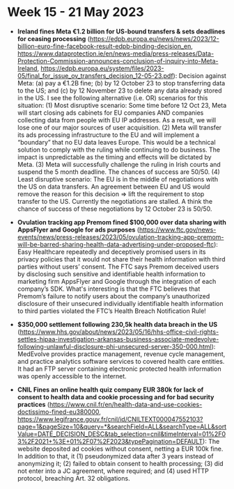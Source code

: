 # Week 15 - 21 May 2023

- **Ireland fines Meta €1.2 billion for US-bound transfers & sets deadlines for ceasing processing** (https://edpb.europa.eu/news/news/2023/12-billion-euro-fine-facebook-result-edpb-binding-decision_en, https://www.dataprotection.ie/en/news-media/press-releases/Data-Protection-Commission-announces-conclusion-of-inquiry-into-Meta-Ireland, https://edpb.europa.eu/system/files/2023-05/final_for_issue_ov_transfers_decision_12-05-23.pdf): Decision against Meta: (a) pay a €1.2B fine; (b) by 12 October 23 to stop transferring data to the US; and (c) by 12 November 23 to delete any data already stored in the US. I see the following alternative (i.e. OR) scenarios for this situation:
(1) Most disruptive scenario: Some time before 12 Oct 23, Meta will start closing ads cabinets for EU companies AND companies collecting data from people with EU IP addresses. As a result, we will lose one of our major sources of user acquisition.
(2) Meta will transfer its ads processing infrastructure to the EU and will implement a “boundary” that no EU data leaves Europe. This would be a technical solution to comply with the ruling while continuing to do business. The impact is unpredictable as the timing and effects will be dictated by Meta.
(3) Meta will successfully challenge the ruling in Irish courts and suspend the 5 month deadline. The chances of success are 50/50.
(4) Least disruptive scenario: The EU is in the middle of negotiations with the US on data transfers. An agreement between EU and US would remove the reason for this decision => lift the requirement to stop transfer to the US. Currently the negotiations are stalled. A think the chance of success of these negotiations by 12 October 23 is 50/50.

- **Ovulation tracking app Premom fined $100,000 over data sharing with AppsFlyer and Google for ads purposes** (https://www.ftc.gov/news-events/news/press-releases/2023/05/ovulation-tracking-app-premom-will-be-barred-sharing-health-data-advertising-under-proposed-ftc): Easy Healthcare repeatedly and deceptively promised users in its privacy policies that it would not share their health information with third parties without users’ consent. The FTC says Premom deceived users by disclosing such sensitive and identifiable health information to marketing firm AppsFlyer and Google through the integration of each company’s SDK. What's interesting is that the FTC believes that Premom’s failure to notify users about the company’s unauthorized disclosure of their unsecured individually identifiable health information to third parties violated the FTC’s Health Breach Notification Rule! 

- **$350,000 settlement following 230,5k health data breach in the US** (https://www.hhs.gov/about/news/2023/05/16/hhs-office-civil-rights-settles-hipaa-investigation-arkansas-business-associate-medevolve-following-unlawful-disclosure-phi-unsecured-server-350-000.html): MedEvolve provides practice management, revenue cycle management, and practice analytics software services to covered health care entities. It had an FTP server containing electronic protected health information was openly accessible to the internet.

- **CNIL Fines an online health quiz company EUR 380k for lack of consent to health data and cookie processing and for bad security practices** (https://www.cnil.fr/en/health-data-and-use-cookies-doctissimo-fined-eu380000, https://www.legifrance.gouv.fr/cnil/id/CNILTEXT000047552103?page=1&pageSize=10&query=*&searchField=ALL&searchType=ALL&sortValue=DATE_DECISION_DESC&tab_selection=cnil&timeInterval=01%2F03%2F2021+%3E+01%2F07%2F2023&typePagination=DEFAULT): The website deposited ad cookies without consent, netting a EUR 100k fine. In addition to that, it (1) pseudonymized data after 3 years instead of anonymizing it; (2) failed to obtain consent to health processing; (3) did not enter into a JC agreement, where required; and (4) used HTTP protocol, breaching Art. 32 obligations.